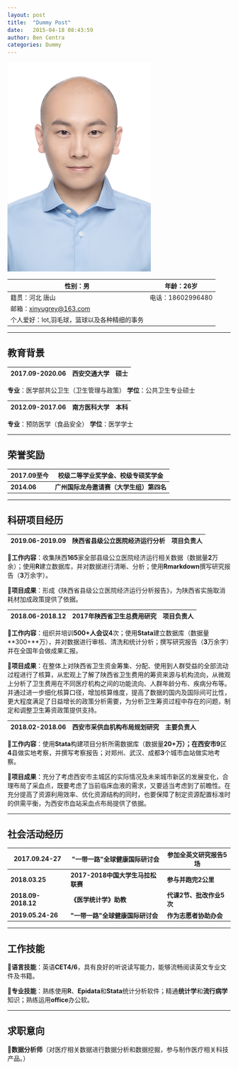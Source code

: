 ```yaml
---
layout: post
title:  "Dummy Post"
date:   2015-04-18 08:43:59
author: Ben Centra
categories: Dummy
---
```


![](https://github.com/XinyuGrey/xinyugrey.github.io/blob/master/me.jpg)

<table>
<thead>
<tr class="header">
<th>性别：男</th>
<th>年龄：26岁</th>
</tr>
</thead>
<tbody>
<tr class="odd">
<td>籍贯：河北 唐山</td>
<td>电话：18602996480</td>
</tr>
<tr class="even">
<td>邮箱：<a href="mailto:xinyugrey@163.com">xinyugrey@163.com</a></td>
<td></td>
</tr>
<tr class="odd">
<td>个人爱好：Iot,羽毛球，篮球以及各种精细的事务</td>
<td></td>
</tr>
</tbody>
</table>

------------------------------------------------------------------------

教育背景
--------

<table>
<thead>
<tr class="header">
<th><strong>2017.09-2020.06</strong></th>
<th><strong>西安交通大学</strong></th>
<th><strong>硕士</strong></th>
</tr>
</thead>
<tbody>
</tbody>
</table>

**专业**：医学部共公卫生（卫生管理与政策） **学位**：公共卫生专业硕士

<table>
<thead>
<tr class="header">
<th><strong>2012.09-2017.06</strong></th>
<th><strong>南方医科大学</strong></th>
<th><strong>本科</strong></th>
</tr>
</thead>
<tbody>
</tbody>
</table>

**专业**：预防医学（食品安全） **学位**：医学学士

------------------------------------------------------------------------

荣誉奖励
--------

<table>
<thead>
<tr class="header">
<th><strong>2017.09至今</strong></th>
<th><strong>校级二等学业奖学金、校级专硕奖学金</strong></th>
</tr>
</thead>
<tbody>
<tr class="odd">
<td><strong>2014.06</strong></td>
<td><strong>广州国际龙舟邀请赛（大学生组）第四名</strong></td>
</tr>
</tbody>
</table>

------------------------------------------------------------------------

科研项目经历
------------

<table>
<thead>
<tr class="header">
<th><strong>2019.06-2019.09</strong></th>
<th><strong>陕西省县级公立医院经济运行分析</strong></th>
<th><strong>项目负责人</strong></th>
</tr>
</thead>
<tbody>
</tbody>
</table>

**工作内容**：收集陕西**165**家全部县级公立医院经济运行相关数据（数据量**2**万余）；使用**R**建立数据库，并对数据进行清晰、分析；使用**Rmarkdown**撰写研究报告（**3**万余字）。

**项目成果**：形成《陕西省县级公立医院经济运行分析报告》，为陕西省实施取消耗材加成政策提供了依据。

<table>
<thead>
<tr class="header">
<th><strong>2018.06-2018.12</strong></th>
<th><strong>2017年陕西省卫生总费用研究</strong></th>
<th><strong>项目负责人</strong></th>
</tr>
</thead>
<tbody>
</tbody>
</table>

**工作内容**：组织并培训**500+**人会议**4**次；使用**Stata**建立数据库（数据量**300+**万），并对数据进行审核、清洗和统计分析；撰写研究报告（**3**万余字）并在全国年会做成果汇报。

**项目成果**：在整体上对陕西省卫生资金筹集、分配、使用到人群受益的全部流动过程进行了核算，从宏观上了解了陕西省卫生费用的筹资来源与机构流向，从微观上分析了卫生费用在不同医疗机构之间的功能流向、人群年龄分布、疾病分布等。并通过进一步细化核算口径，增加核算维度，提高了数据的国内及国际间可比性，更大程度满足了日益增长的政策分析需要，为分析卫生筹资过程中存在的问题，制定和调整卫生筹资政策提供支持。

<table>
<thead>
<tr class="header">
<th><strong>2018.02-2018.06</strong></th>
<th><strong>西安市采供血机构布局规划研究</strong></th>
<th><strong>主要负责人</strong></th>
</tr>
</thead>
<tbody>
</tbody>
</table>

**工作内容**：使用**Stata**构建项目分析所需数据库（数据量**20+**万）；在西安市**9**区**4**县做实地考察，并撰写考察报告；对郑州、武汉、成都**3**个城市血站做实地考察。

**项目成果**：充分了考虑西安市主城区的实际情况及未来城市新区的发展变化，合理布局了采血点，既要考虑了当前临床血液的需求，又要适当考虑到了前瞻性。在充分提高了资源利用效率、优化资源结构的同时，也要保障了制定资源配置标准时的供需平衡，为西安市血站采血点布局提供了依据。

------------------------------------------------------------------------

社会活动经历
------------

<table>
<thead>
<tr class="header">
<th><strong>2017.09.24-27</strong></th>
<th><strong>&quot;一带一路&quot;全球健康国际研讨会</strong></th>
<th><strong>参加全英文研究报告5场</strong></th>
</tr>
</thead>
<tbody>
<tr class="odd">
<td><strong>2018.03.25</strong></td>
<td><strong>2017-2018中国大学生马拉松联赛</strong></td>
<td><strong>参与并跑完2公里</strong></td>
</tr>
<tr class="even">
<td><strong>2018.09-2018.12</strong></td>
<td><strong>《医学统计学》助教</strong></td>
<td><strong>代课2节、批改作业5次</strong></td>
</tr>
<tr class="odd">
<td><strong>2019.05.24-26</strong></td>
<td><strong>&quot;一带一路&quot;全球健康国际研讨会</strong></td>
<td><strong>作为志愿者协助办会</strong></td>
</tr>
</tbody>
</table>

------------------------------------------------------------------------

工作技能
--------

**语言技能**：英语**CET4/6**，具有良好的听说读写能力，能够流畅阅读英文专业文件及书籍。

**专业技能**：熟练使用**R**、**Epidata**和**Stata**统计分析软件；精通**统计学**和**流行病学**知识；熟练运用**office**办公软。

------------------------------------------------------------------------

求职意向
--------

**数据分析师**（对医疗相关数据进行数据分析和数据挖掘，参与制作医疗相关科技产品。）
